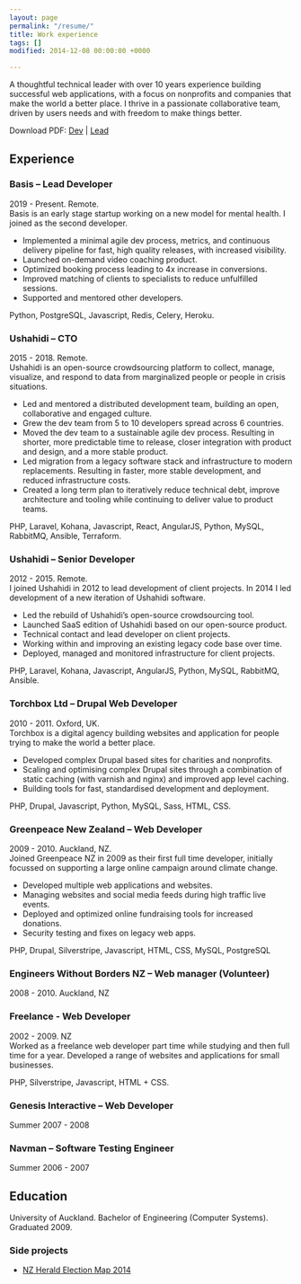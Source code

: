 ```yaml
---
layout: page
permalink: "/resume/"
title: Work experience
tags: []
modified: 2014-12-08 00:00:00 +0000

---
```

A thoughtful technical leader with over 10 years experience building successful web applications, with a focus on nonprofits and companies that make the world a better place. I thrive in a passionate collaborative team, driven by users needs and with freedom to make things better.

Download PDF: [Dev](/resume/CV%20Robbie%20Mackay%202019%20-%20Dev.pdf) | [Lead](/resume/CV%20Robbie%20Mackay%202019%20-%20Lead.pdf)

## Experience

### Basis – Lead Developer

2019 - Present. Remote.  
Basis is an early stage startup working on a new model for mental health. I joined as the second developer.

* Implemented a minimal agile dev process, metrics, and continuous delivery pipeline for fast, high quality releases, with increased visibility.
* Launched on-demand video coaching product.
* Optimized booking process leading to 4x increase in conversions.
* Improved matching of clients to specialists to reduce unfulfilled sessions.
* Supported and mentored other developers.

Python, PostgreSQL, Javascript, Redis, Celery, Heroku.

### Ushahidi – CTO

2015 - 2018. Remote.  
Ushahidi is an open-source crowdsourcing platform to collect, manage, visualize, and respond to data from marginalized people or people in crisis situations.

* Led and mentored a distributed development team, building an open, collaborative and engaged culture.
* Grew the dev team from 5 to 10 developers spread across 6 countries.
* Moved the dev team to a sustainable agile dev process. Resulting in shorter, more predictable time to release, closer integration with product and design, and a more stable product.
* Led migration from a legacy software stack and infrastructure to modern replacements. Resulting in faster, more stable development, and reduced infrastructure costs.
* Created a long term plan to iteratively reduce technical debt, improve architecture and tooling while continuing to deliver value to product teams.

PHP, Laravel, Kohana, Javascript, React, AngularJS, Python, MySQL, RabbitMQ, Ansible, Terraform.

### Ushahidi – Senior Developer

2012 - 2015. Remote.  
I joined Ushahidi in 2012 to lead development of client projects. In 2014 I led development of a new iteration of Ushahidi software.

* Led the rebuild of Ushahidi’s open-source crowdsourcing tool.
* Launched SaaS edition of Ushahidi based on our open-source product.
* Technical contact and lead developer on client projects.
* Working within and improving an existing legacy code base over time.
* Deployed, managed and monitored infrastructure for client projects.

PHP, Laravel, Kohana, Javascript, AngularJS, Python, MySQL, RabbitMQ, Ansible.

### Torchbox Ltd – Drupal Web Developer

2010 - 2011. Oxford, UK.  
Torchbox is a digital agency building websites and application for people trying to make the world a better place.

* Developed complex Drupal based sites for charities and nonprofits.
* Scaling and optimising complex Drupal sites through a combination of static caching (with varnish and nginx) and improved app level caching.
* Building tools for fast, standardised development and deployment.

PHP, Drupal, Javascript, Python, MySQL, Sass, HTML, CSS.

### Greenpeace New Zealand – Web Developer

2009 - 2010. Auckland, NZ.  
Joined Greenpeace NZ in 2009 as their first full time developer, initially focussed on supporting a large online campaign around climate change.

* Developed multiple web applications and websites.
* Managing websites and social media feeds during high traffic live events.
* Deployed and optimized online fundraising tools for increased donations.
* Security testing and fixes on legacy web apps.

PHP, Drupal, Silverstripe, Javascript, HTML, CSS, MySQL, PostgreSQL

### Engineers Without Borders NZ – Web manager (Volunteer)

2008 - 2010. Auckland, NZ

### Freelance - Web Developer

2002 - 2009. NZ  
Worked as a freelance web developer part time while studying and then full time for a year. Developed a range of websites and applications for small businesses.

PHP, Silverstripe, Javascript, HTML + CSS.

### Genesis Interactive – Web Developer

Summer 2007 - 2008

### Navman – Software Testing Engineer

Summer 2006 - 2007

## Education

University of Auckland. Bachelor of Engineering (Computer Systems). Graduated 2009.

### Side projects

* [NZ Herald Election Map 2014](http://data.nzherald.co.nz)